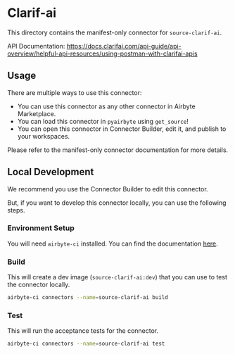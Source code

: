 # Clarif-ai
This directory contains the manifest-only connector for `source-clarif-ai`.

API Documentation: https://docs.clarifai.com/api-guide/api-overview/helpful-api-resources/using-postman-with-clarifai-apis

## Usage
There are multiple ways to use this connector:
- You can use this connector as any other connector in Airbyte Marketplace.
- You can load this connector in `pyairbyte` using `get_source`!
- You can open this connector in Connector Builder, edit it, and publish to your workspaces.

Please refer to the manifest-only connector documentation for more details.

## Local Development
We recommend you use the Connector Builder to edit this connector.

But, if you want to develop this connector locally, you can use the following steps.

### Environment Setup
You will need `airbyte-ci` installed. You can find the documentation [here](airbyte-ci).

### Build
This will create a dev image (`source-clarif-ai:dev`) that you can use to test the connector locally.
```bash
airbyte-ci connectors --name=source-clarif-ai build
```

### Test
This will run the acceptance tests for the connector.
```bash
airbyte-ci connectors --name=source-clarif-ai test
```

